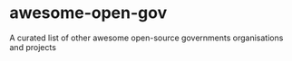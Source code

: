 # awesome-open-gov
A curated list of other awesome open-source governments organisations and projects
